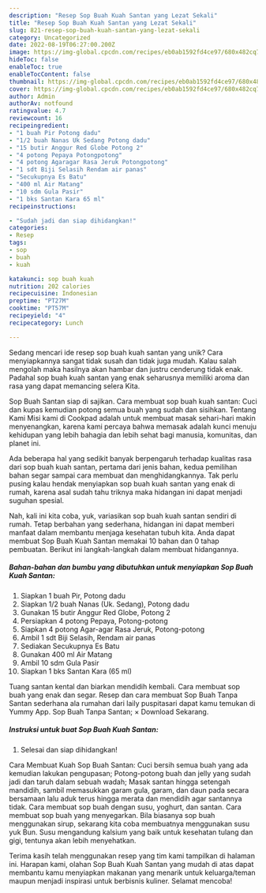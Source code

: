 ```yaml
---
description: "Resep Sop Buah Kuah Santan yang Lezat Sekali"
title: "Resep Sop Buah Kuah Santan yang Lezat Sekali"
slug: 821-resep-sop-buah-kuah-santan-yang-lezat-sekali
category: Uncategorized
date: 2022-08-19T06:27:00.200Z
image: https://img-global.cpcdn.com/recipes/eb0ab1592fd4ce97/680x482cq70/sop-buah-kuah-santan-foto-resep-utama.jpg
hideToc: false
enableToc: true
enableTocContent: false
thumbnail: https://img-global.cpcdn.com/recipes/eb0ab1592fd4ce97/680x482cq70/sop-buah-kuah-santan-foto-resep-utama.jpg
cover: https://img-global.cpcdn.com/recipes/eb0ab1592fd4ce97/680x482cq70/sop-buah-kuah-santan-foto-resep-utama.jpg
author: Admin
authorAv: notfound
ratingvalue: 4.7
reviewcount: 16
recipeingredient:
- "1 buah Pir Potong dadu"
- "1/2 buah Nanas Uk Sedang Potong dadu"
- "15 butir Anggur Red Globe Potong 2"
- "4 potong Pepaya Potongpotong"
- "4 potong Agaragar Rasa Jeruk Potongpotong"
- "1 sdt Biji Selasih Rendam air panas"
- "Secukupnya Es Batu"
- "400 ml Air Matang"
- "10 sdm Gula Pasir"
- "1 bks Santan Kara 65 ml"
recipeinstructions:

- "Sudah jadi dan siap dihidangkan!"
categories:
- Resep
tags:
- sop
- buah
- kuah

katakunci: sop buah kuah 
nutrition: 202 calories
recipecuisine: Indonesian
preptime: "PT27M"
cooktime: "PT57M"
recipeyield: "4"
recipecategory: Lunch

---
```





Sedang mencari ide resep sop buah kuah santan yang unik? Cara menyiapkannya sangat tidak susah dan tidak juga mudah. Kalau salah mengolah maka hasilnya akan hambar dan justru cenderung tidak enak. Padahal sop buah kuah santan yang enak seharusnya memiliki aroma dan rasa yang dapat memancing selera Kita.





Sop Buah Santan siap di sajikan. Cara membuat sop buah kuah santan: Cuci dan kupas kemudian potong semua buah yang sudah dan sisihkan. Tentang Kami Misi kami di Cookpad adalah untuk membuat masak sehari-hari makin menyenangkan, karena kami percaya bahwa memasak adalah kunci menuju kehidupan yang lebih bahagia dan lebih sehat bagi manusia, komunitas, dan planet ini.

Ada beberapa hal yang sedikit banyak berpengaruh terhadap kualitas rasa dari sop buah kuah santan, pertama dari jenis bahan, kedua pemilihan bahan segar sampai cara membuat dan menghidangkannya. Tak perlu pusing kalau hendak menyiapkan sop buah kuah santan yang enak di rumah, karena asal sudah tahu triknya maka hidangan ini dapat menjadi suguhan spesial.






Nah, kali ini kita coba, yuk, variasikan sop buah kuah santan sendiri di rumah. Tetap berbahan yang sederhana, hidangan ini dapat memberi manfaat dalam membantu menjaga kesehatan tubuh kita. Anda dapat membuat Sop Buah Kuah Santan memakai 10 bahan dan 0 tahap pembuatan. Berikut ini langkah-langkah dalam membuat hidangannya.

<!--inarticleads1-->

##### Bahan-bahan dan bumbu yang dibutuhkan untuk menyiapkan Sop Buah Kuah Santan:

1. Siapkan 1 buah Pir, Potong dadu
1. Siapkan 1/2 buah Nanas (Uk. Sedang), Potong dadu
1. Gunakan 15 butir Anggur Red Globe, Potong 2
1. Persiapkan 4 potong Pepaya, Potong-potong
1. Siapkan 4 potong Agar-agar Rasa Jeruk, Potong-potong
1. Ambil 1 sdt Biji Selasih, Rendam air panas
1. Sediakan Secukupnya Es Batu
1. Gunakan 400 ml Air Matang
1. Ambil 10 sdm Gula Pasir
1. Siapkan 1 bks Santan Kara (65 ml)


Tuang santan kental dan biarkan mendidih kembali. Cara membuat sop buah yang enak dan segar. Resep dan cara membuat Sop Buah Tanpa Santan sederhana ala rumahan dari laily puspitasari dapat kamu temukan di Yummy App. Sop Buah Tanpa Santan; × Download Sekarang. 

<!--inarticleads2-->

##### Instruksi untuk buat Sop Buah Kuah Santan:


1. Selesai dan siap dihidangkan!

Cara Membuat Kuah Sop Buah Santan: Cuci bersih semua buah yang ada kemudian lakukan pengupasan; Potong-potong buah dan jelly yang sudah jadi dan taruh dalam sebuah wadah; Masak santan hingga setengah mandidih, sambil memasukkan garam gula, garam, dan daun pada secara bersamaan lalu aduk terus hingga merata dan mendidih agar santannya tidak. Cara membuat sop buah dengan susu, yoghurt, dan santan. Cara membuat sop buah yang menyegarkan. Bila biasanya sop buah menggunakan sirup, sekarang kita coba membuatnya menggunakan susu yuk Bun. Susu mengandung kalsium yang baik untuk kesehatan tulang dan gigi, tentunya akan lebih menyehatkan. 

Terima kasih telah menggunakan resep yang tim kami tampilkan di halaman ini. Harapan kami, olahan Sop Buah Kuah Santan yang mudah di atas dapat membantu kamu menyiapkan makanan yang menarik untuk keluarga/teman maupun menjadi inspirasi untuk berbisnis kuliner. Selamat mencoba!
